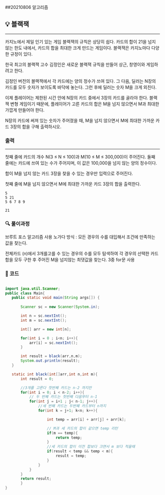##20210806 알고리즘

## 💡 블랙잭 
---
카지노에서 제일 인기 있는 게임 블랙잭의 규칙은 상당히 쉽다. 카드의 합이 21을 넘지 않는 한도 내에서, 카드의 합을 최대한 크게 만드는 게임이다. 블랙잭은 카지노마다 다양한 규정이 있다.

한국 최고의 블랙잭 고수 김정인은 새로운 블랙잭 규칙을 만들어 상근, 창영이와 게임하려고 한다.

김정인 버전의 블랙잭에서 각 카드에는 양의 정수가 쓰여 있다. 그 다음, 딜러는 N장의 카드를 모두 숫자가 보이도록 바닥에 놓는다. 그런 후에 딜러는 숫자 M을 크게 외친다.

이제 플레이어는 제한된 시간 안에 N장의 카드 중에서 3장의 카드를 골라야 한다. 블랙잭 변형 게임이기 때문에, 플레이어가 고른 카드의 합은 M을 넘지 않으면서 M과 최대한 가깝게 만들어야 한다.

N장의 카드에 써져 있는 숫자가 주어졌을 때, M을 넘지 않으면서 M에 최대한 가까운 카드 3장의 합을 구해 출력하시오.
### 출력
---
첫째 줄에 카드의 개수 N(3 ≤ N ≤ 100)과 M(10 ≤ M ≤ 300,000)이 주어진다. 둘째 줄에는 카드에 쓰여 있는 수가 주어지며, 이 값은 100,000을 넘지 않는 양의 정수이다.

합이 M을 넘지 않는 카드 3장을 찾을 수 있는 경우만 입력으로 주어진다.


첫째 줄에 M을 넘지 않으면서 M에 최대한 가까운 카드 3장의 합을 출력한다.
```
5
5 21
5 6 7 8 9
```
```
21
```
### 🔍 풀이과정
브루트 포스 알고리즘 사용
노가다 방식 : 모든 경우의 수를 대입해서
조건에 만족하는 값을 찾는다.

전체카드 (n)에서 3개를고를  수 있는 경우의 수를 모두 탐색하여 각 경우의 선택한 카드합을 모두 구한 후
주어진 M을 넘지않는 최댓값을 찾는다.
3중 for문 사용


 ###  👻 코드 

 ```java

import java.util.Scanner;
public class Main{
    public static void main(String args[]) {
        
        Scanner sc = new Scanner(System.in);

        int n = sc.nextInt();
        int m = sc.nextInt();

        int[] arr = new int[n];

        for(int i = 0 ; i<n; i++){
            arr[i] = sc.nextInt();
        }

        int result = black(arr,n,m);
        System.out.println(result);
    }

    static int black(int[]arr,int n,int m){
        int result = 0;

        //3개를 고른다 첫번째 카드는 n-2 까지만 
        for(int i = 0; i < n-2; i++){
            // 두 번째 카드는 첫번째 다음부터 n-1
            for(int j = i+1 ; j< n-1; j++){
                //세 번째 카드는 두번째 카드부터 n까지
                for(int k = j+1; k<n; k++){

                    int temp = arr[i] + arr[j] + arr[k];

                    // M과 세 카드의 합이 같으면 temp 리턴
                    if(m == temp){
                        return temp;
                    }
                    //세 카드의 합이 이전 합보다 크면서 m 보다 적을때
                    if(result < temp && temp < m){
                        result = temp;
                    }
                }
            }
        }
        return result;
        }
}
```

 

